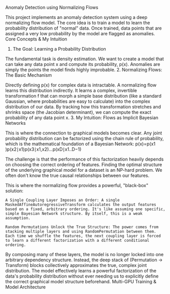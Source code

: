 Anomaly Detection using Normalizing Flows

This project implements an anomaly detection system using a deep normalizing flow model. The core idea is to train a model to learn the probability distribution of "normal" data. Once trained, data points that are assigned a very low probability by the model are flagged as anomalies.
Core Concepts & My Intuition
1. The Goal: Learning a Probability Distribution

The fundamental task is density estimation. We want to create a model that can take any data point x and compute its probability, p(x). Anomalies are simply the points the model finds highly improbable.
2. Normalizing Flows: The Basic Mechanism

Directly defining p(x) for complex data is intractable. A normalizing flow learns this distribution indirectly. It learns a complex, invertible transformation f that can morph a simple base distribution (like a standard Gaussian, where probabilities are easy to calculate) into the complex distribution of our data. By tracking how this transformation stretches and shrinks space (the Jacobian determinant), we can compute the exact probability of any data point x.
3. My Intuition: Flows as Implicit Bayesian Networks

This is where the connection to graphical models becomes clear. Any joint probability distribution can be factorized using the chain rule of probability, which is the mathematical foundation of a Bayesian Network:
p(x)=p(x1​)p(x2​∣x1​)p(x3​∣x1​,x2​)…p(xD​∣x1..D−1​)

The challenge is that the performance of this factorization heavily depends on choosing the correct ordering of features. Finding the optimal structure of the underlying graphical model for a dataset is an NP-hard problem. We often don't know the true causal relationships between our features.

This is where the normalizing flow provides a powerful, "black-box" solution:

    A Single Coupling Layer Imposes an Order: A single MaskedAffineAutoregressiveTransform calculates the output features based on a fixed, arbitrary ordering. It's like assuming one specific, simple Bayesian Network structure. By itself, this is a weak assumption.

    Random Permutations Unlock the True Structure: The power comes from stacking multiple layers and using RandomPermutation between them. Each time we shuffle the features, the next coupling layer is forced to learn a different factorization with a different conditional ordering.

By composing many of these layers, the model is no longer locked into one arbitrary dependency structure. Instead, the deep stack of (Permutation -> Transform) blocks collectively approximates the true, complex joint distribution. The model effectively learns a powerful factorization of the data's probability distribution without ever needing us to explicitly define the correct graphical model structure beforehand.
Multi-GPU Training & Model Architecture

